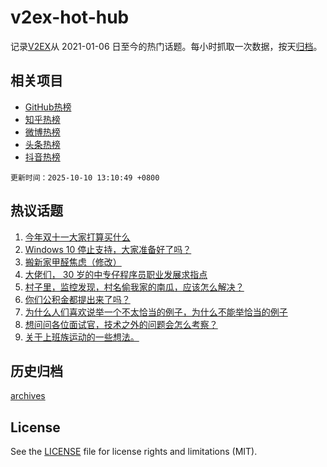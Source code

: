 # v2ex-hot-hub

 记录[V2EX](https://www.v2ex.com/)从 2021-01-06 日至今的热门话题。每小时抓取一次数据，按天[归档](archives)。
 
 ## 相关项目

- [GitHub热榜](https://github.com/lonnyzhang423/github-hot-hub)
- [知乎热榜](https://github.com/lonnyzhang423/zhihu-hot-hub)
- [微博热榜](https://github.com/lonnyzhang423/weibo-hot-hub)
- [头条热榜](https://github.com/lonnyzhang423/toutiao-hot-hub)
- [抖音热榜](https://github.com/lonnyzhang423/douyin-hot-hub)


 `更新时间：2025-10-10 13:10:49 +0800`

## 热议话题

1. [今年双十一大家打算买什么](https://www.v2ex.com/t/1164050)
1. [Windows 10 停止支持，大家准备好了吗？](https://www.v2ex.com/t/1163876)
1. [搬新家甲醛焦虑（修改）](https://www.v2ex.com/t/1163932)
1. [大佬们， 30 岁的中专仔程序员职业发展求指点](https://www.v2ex.com/t/1163956)
1. [村子里，监控发现，村名偷我家的南瓜，应该怎么解决？](https://www.v2ex.com/t/1164060)
1. [你们公积金都提出来了吗？](https://www.v2ex.com/t/1164073)
1. [为什么人们喜欢说举一个不太恰当的例子，为什么不能举恰当的例子](https://www.v2ex.com/t/1163973)
1. [想问问各位面试官，技术之外的问题会怎么考察？](https://www.v2ex.com/t/1163939)
1. [关于上班族运动的一些想法。](https://www.v2ex.com/t/1163910)

## 历史归档

[archives](archives)

## License

See the [LICENSE](LICENSE) file for license rights and limitations (MIT).
